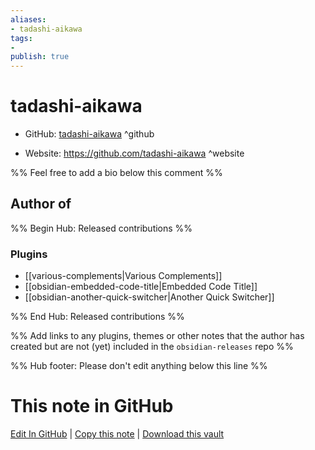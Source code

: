 ```yaml
---
aliases:
- tadashi-aikawa
tags:
- 
publish: true
---
```


# tadashi-aikawa

- GitHub: [tadashi-aikawa](https://github.com/tadashi-aikawa/) ^github
<!-- - Discord: `@` ^discord-->
- Website: <https://github.com/tadashi-aikawa> ^website
<!-- - [[Publish sites|Publish site]]: ^publish-->

%% Feel free to add a bio below this comment %%


## Author of

%% Begin Hub: Released contributions %%
### Plugins
- [[various-complements|Various Complements]]
- [[obsidian-embedded-code-title|Embedded Code Title]]
- [[obsidian-another-quick-switcher|Another Quick Switcher]]

%% End Hub: Released contributions %%

%% Add links to any plugins, themes or other notes that the author has created but are not (yet) included in the `obsidian-releases` repo %%

<!--
### Unlisted plugins
-->

<!--
### Others

- 
-->

<!--
## Sponsor this author

- [[GitHub sponsors]]: [Sponsor @tadashi-aikawa on GitHub Sponsors](https://github.com/sponsors/tadashi-aikawa) ^github-sponsor
- [[Buy me a coffee]]: ^buy-me-a-coffee
- [[PayPal]]: ^paypal
- [[Patreon]]: ^patreon

-->

<!--
## Follow this author

- [[YouTube Channels|On YouTube]]: ^youtube
- Twitter: ^twitter
- ...
-->

%% Hub footer: Please don't edit anything below this line %%

# This note in GitHub

<span class="git-footer">[Edit In GitHub](https://github.dev/obsidian-community/obsidian-hub/blob/main/01%20-%20Community/People/tadashi-aikawa.md "git-hub-edit-note") | [Copy this note](https://raw.githubusercontent.com/obsidian-community/obsidian-hub/main/01%20-%20Community/People/tadashi-aikawa.md "git-hub-copy-note") | [Download this vault](https://github.com/obsidian-community/obsidian-hub/archive/refs/heads/main.zip "git-hub-download-vault") </span>
